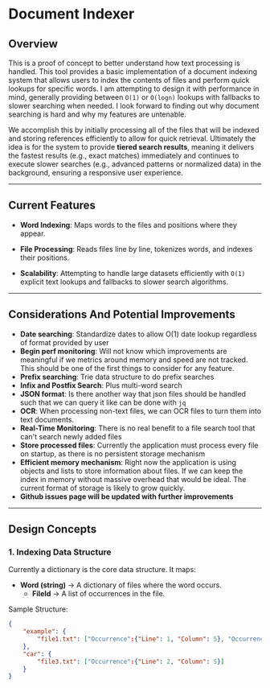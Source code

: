 # Document Indexer

## Overview

This is a proof of concept to better understand how text processing is handled.
This tool provides a basic implementation of a document indexing system that allows users to index the contents of files and perform quick lookups for specific words. I am attempting to design it with performance in mind, generally providing between `O(1)` or `O(logn)` lookups with fallbacks to slower searching when needed. I look forward to finding out why document searching is hard and why my features are untenable.

We accomplish this by initially processing all of the files that will be indexed and storing references efficiently to allow for quick retrieval. Ultimately the idea is for the system to provide **tiered search results**, meaning it delivers the fastest results (e.g., exact matches) immediately and continues to execute slower searches (e.g., advanced patterns or normalized data) in the background, ensuring a responsive user experience.

---

## Current Features

- **Word Indexing**: Maps words to the files and positions where they appear.

- **File Processing**: Reads files line by line, tokenizes words, and indexes their positions.
- **Scalability**: Attempting to handle large datasets efficiently with `O(1)` explicit text lookups and fallbacks to slower search algorithms.

---

## Considerations And Potential Improvements

- **Date searching**: Standardize dates to allow O(1) date lookup regardless of format provided by user
- **Begin perf monitoring**: Will not know which improvements are meaningful if we metrics around memory and speed are not tracked. This should be one of the first things to consider for any feature.
- **Prefix searching**: Trie data structure to do prefix searches
- **Infix and Postfix Search**: Plus multi-word search
- **JSON format**: Is there another way that json files should be handled such that we can query it like can be done with `jq`
- **OCR**: When processing non-text files, we can OCR files to turn them into text documents.
- **Real-Time Monitoring**: There is no real benefit to a file search tool that can't search newly added files
- **Store processed files**: Currently the application must process every file on startup, as there is no persistent storage mechanism
- **Efficient memory mechanism**: Right now the application is using objects and lists to store information about files. If we can keep the index in memory without massive overhead that would be ideal. The current format of storage is likely to grow quickly.
- **Github issues page will be updated with further improvements**
---

## Design Concepts

### 1. **Indexing Data Structure**
Currently a dictionary is the core data structure. It maps:
- **Word (string)** → A dictionary of files where the word occurs.
  - **FileId** → A list of occurrences in the file.

Sample Structure:
```json
{
    "example": {
        "file1.txt": ["Occurrence":{"Line": 1, "Column": 5}, "Occurrence":{"Line": 2, "Column": 15}]
    },
    "car": {
        "file3.txt": ["Occurrence":{"Line": 2, "Column": 5}]
    }
}
